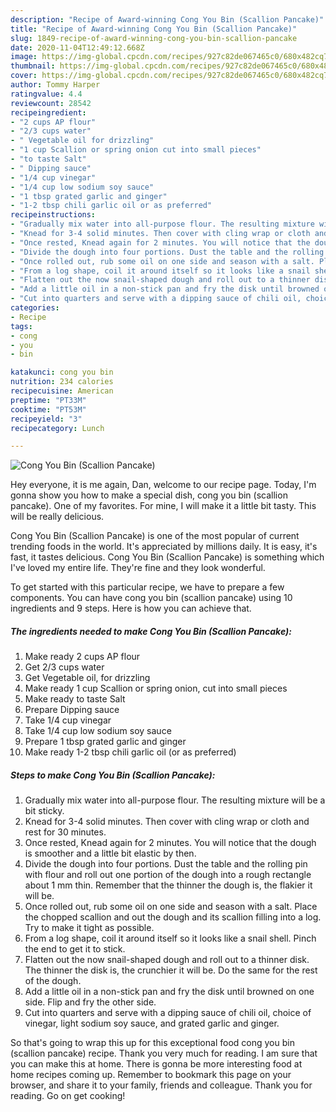 ```yaml
---
description: "Recipe of Award-winning Cong You Bin (Scallion Pancake)"
title: "Recipe of Award-winning Cong You Bin (Scallion Pancake)"
slug: 1849-recipe-of-award-winning-cong-you-bin-scallion-pancake
date: 2020-11-04T12:49:12.668Z
image: https://img-global.cpcdn.com/recipes/927c82de067465c0/680x482cq70/cong-you-bin-scallion-pancake-recipe-main-photo.jpg
thumbnail: https://img-global.cpcdn.com/recipes/927c82de067465c0/680x482cq70/cong-you-bin-scallion-pancake-recipe-main-photo.jpg
cover: https://img-global.cpcdn.com/recipes/927c82de067465c0/680x482cq70/cong-you-bin-scallion-pancake-recipe-main-photo.jpg
author: Tommy Harper
ratingvalue: 4.4
reviewcount: 28542
recipeingredient:
- "2 cups AP flour"
- "2/3 cups water"
- " Vegetable oil for drizzling"
- "1 cup Scallion or spring onion cut into small pieces"
- "to taste Salt"
- " Dipping sauce"
- "1/4 cup vinegar"
- "1/4 cup low sodium soy sauce"
- "1 tbsp grated garlic and ginger"
- "1-2 tbsp chili garlic oil or as preferred"
recipeinstructions:
- "Gradually mix water into all-purpose flour. The resulting mixture will be a bit sticky."
- "Knead for 3-4 solid minutes. Then cover with cling wrap or cloth and rest for 30 minutes."
- "Once rested, Knead again for 2 minutes. You will notice that the dough is smoother and a little bit elastic by then."
- "Divide the dough into four portions. Dust the table and the rolling pin with flour and roll out one portion of the dough into a rough rectangle about 1 mm thin. Remember that the thinner the dough is, the flakier it will be."
- "Once rolled out, rub some oil on one side and season with a salt. Place the chopped scallion and out the dough and its scallion filling into a log. Try to make it tight as possible."
- "From a log shape, coil it around itself so it looks like a snail shell. Pinch the end to get it to stick."
- "Flatten out the now snail-shaped dough and roll out to a thinner disk. The thinner the disk is, the crunchier it will be. Do the same for the rest of the dough."
- "Add a little oil in a non-stick pan and fry the disk until browned on one side. Flip and fry the other side."
- "Cut into quarters and serve with a dipping sauce of chili oil, choice of vinegar, light sodium soy sauce, and grated garlic and ginger."
categories:
- Recipe
tags:
- cong
- you
- bin

katakunci: cong you bin 
nutrition: 234 calories
recipecuisine: American
preptime: "PT33M"
cooktime: "PT53M"
recipeyield: "3"
recipecategory: Lunch

---
```



![Cong You Bin (Scallion Pancake)](https://img-global.cpcdn.com/recipes/927c82de067465c0/680x482cq70/cong-you-bin-scallion-pancake-recipe-main-photo.jpg)

Hey everyone, it is me again, Dan, welcome to our recipe page. Today, I'm gonna show you how to make a special dish, cong you bin (scallion pancake). One of my favorites. For mine, I will make it a little bit tasty. This will be really delicious.



Cong You Bin (Scallion Pancake) is one of the most popular of current trending foods in the world. It's appreciated by millions daily. It is easy, it's fast, it tastes delicious. Cong You Bin (Scallion Pancake) is something which I've loved my entire life. They're fine and they look wonderful.


To get started with this particular recipe, we have to prepare a few components. You can have cong you bin (scallion pancake) using 10 ingredients and 9 steps. Here is how you can achieve that.

<!--inarticleads1-->

##### The ingredients needed to make Cong You Bin (Scallion Pancake):

1. Make ready 2 cups AP flour
1. Get 2/3 cups water
1. Get  Vegetable oil, for drizzling
1. Make ready 1 cup Scallion or spring onion, cut into small pieces
1. Make ready to taste Salt
1. Prepare  Dipping sauce
1. Take 1/4 cup vinegar
1. Take 1/4 cup low sodium soy sauce
1. Prepare 1 tbsp grated garlic and ginger
1. Make ready 1-2 tbsp chili garlic oil (or as preferred)




<!--inarticleads2-->

##### Steps to make Cong You Bin (Scallion Pancake):

1. Gradually mix water into all-purpose flour. The resulting mixture will be a bit sticky.
1. Knead for 3-4 solid minutes. Then cover with cling wrap or cloth and rest for 30 minutes.
1. Once rested, Knead again for 2 minutes. You will notice that the dough is smoother and a little bit elastic by then.
1. Divide the dough into four portions. Dust the table and the rolling pin with flour and roll out one portion of the dough into a rough rectangle about 1 mm thin. Remember that the thinner the dough is, the flakier it will be.
1. Once rolled out, rub some oil on one side and season with a salt. Place the chopped scallion and out the dough and its scallion filling into a log. Try to make it tight as possible.
1. From a log shape, coil it around itself so it looks like a snail shell. Pinch the end to get it to stick.
1. Flatten out the now snail-shaped dough and roll out to a thinner disk. The thinner the disk is, the crunchier it will be. Do the same for the rest of the dough.
1. Add a little oil in a non-stick pan and fry the disk until browned on one side. Flip and fry the other side.
1. Cut into quarters and serve with a dipping sauce of chili oil, choice of vinegar, light sodium soy sauce, and grated garlic and ginger.




So that's going to wrap this up for this exceptional food cong you bin (scallion pancake) recipe. Thank you very much for reading. I am sure that you can make this at home. There is gonna be more interesting food at home recipes coming up. Remember to bookmark this page on your browser, and share it to your family, friends and colleague. Thank you for reading. Go on get cooking!
